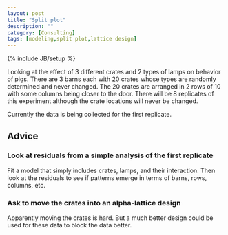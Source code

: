 ```yaml
---
layout: post
title: "Split plot"
description: ""
category: [Consulting]
tags: [modeling,split plot,lattice design]
---
```

{% include JB/setup %}

Looking at the effect of 3 different crates and 2 types of lamps on 
behavior of pigs. 
There are 3 barns each with 20 crates whose types are randomly determined
and never changed. 
The 20 crates are arranged in 2 rows of 10 with some columns being closer to 
the door. 
There will be 8 replicates of this experiment although the crate locations
will never be changed.

Currently the data is being collected for the first replicate.


## Advice

### Look at residuals from a simple analysis of the first replicate

Fit a model that simply includes crates, lamps, and their interaction. 
Then look at the residuals to see if patterns emerge in terms of 
barns, rows, columns, etc. 

### Ask to move the crates into an alpha-lattice design

Apparently moving the crates is hard. 
But a much better design could be used for these data to block the data 
better. 

